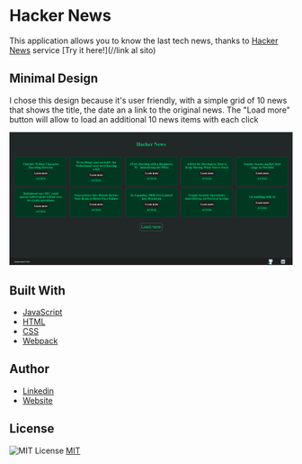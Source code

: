 # Hacker News

This application allows you to know the last tech news, thanks to [Hacker News](https://github.com/HackerNews/API) service [Try it here!](//link al sito)

## Minimal Design

I chose this design because it's user friendly, with a simple grid of 10 news that shows the title, the date an a link to the original news. The "Load more" button will allow to load an additional 10 news items with each click

![](src/img/og-img.png)

## Built With

- [JavaScript]()
- [HTML]()
- [CSS]()
- [Webpack]()

## Author

- [Linkedin](https://www.linkedin.com/in/michelemaioli)
- [Website](https://mic-9.github.io/)

## License

![MIT License](https://img.shields.io/badge/License-MIT-green.svg)
[MIT](https://choosealicense.com/licenses/mit/)

